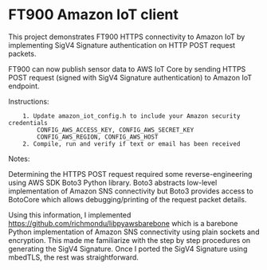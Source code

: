 # FT900 Amazon IoT client


This project demonstrates FT900 HTTPS connectivity to Amazon IoT by implementing SigV4 Signature authentication on HTTP POST request packets.


FT900 can now publish sensor data to AWS IoT Core by sending HTTPS POST request (signed with SigV4 Signature authentication) to Amazon IoT endpoint.


Instructions:

        1. Update amazon_iot_config.h to include your Amazon security credentials
            CONFIG_AWS_ACCESS_KEY, CONFIG_AWS_SECRET_KEY
            CONFIG_AWS_REGION, CONFIG_AWS_HOST
        2. Compile, run and verify if text or email has been received


Notes:

Determining the HTTPS POST request required some reverse-engineering using AWS SDK Boto3 Python library. 
Boto3 abstracts low-level implementation of Amazon SNS connectivity 
but Boto3 provides access to BotoCore which allows debugging/printing of the request packet details. 

Using this information, I implemented https://github.com/richmondu/libpyawsbarebone 
which is a barebone Python implementation of Amazon SNS connectivity using plain sockets and encryption. 
This made me familiarize with the step by step procedures on generating the SigV4 Signature.
Once I ported the SigV4 Signature using mbedTLS, the rest was straightforward. 
